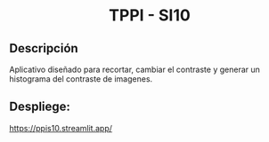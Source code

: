 <h1 align="center">TPPI - SI10</h1>


## Descripción

Aplicativo diseñado para recortar, cambiar el contraste y generar un histograma del contraste de imagenes.

## Despliege:

https://ppis10.streamlit.app/